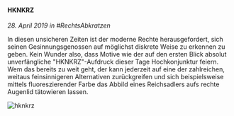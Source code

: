 #### HKNKRZ

_28. April 2019 in #RechtsAbkratzen_

In diesen unsicheren Zeiten ist der moderne Rechte herausgefordert, sich seinen Gesinnungsgenossen auf möglichst diskrete Weise zu erkennen zu geben. Kein Wunder also, dass Motive wie der auf den ersten Blick absolut unverfängliche "HKNKRZ"-Aufdruck dieser Tage Hochkonjunktur feiern. Wem das bereits zu weit geht, der kann jederzeit auf eine der zahlreichen, weitaus feinsinnigeren Alternativen zurückgreifen und sich beispielsweise mittels fluoreszierender Farbe das Abbild eines Reichsadlers aufs rechte Augenlid tätowieren lassen.

![hknkrz](https://rtrkrt.4lima.de/rechtsabkratzen/rechtsabkratzen_hknkrz.jpg)
